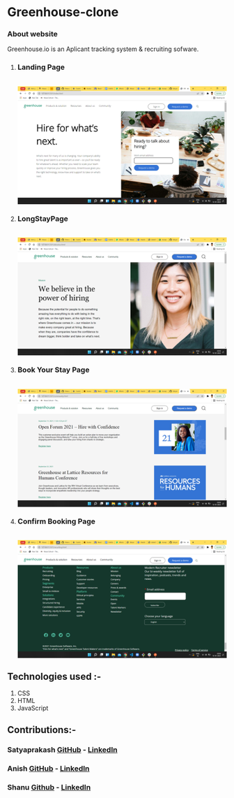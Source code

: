 # Greenhouse-clone

<h3>About website</h3>
Greenhouse.io is an Aplicant tracking system & recruiting sofware.<br>
<p align="center">
<ol >
<li>
 <h3>Landing Page</h3><br>
<img  align="center" src="readmeIMG/Landing_page.png" alt="Landing Page" >
</li>
<li>
<h3>LongStayPage</h3><br>
<img  align="center" src="readmeIMG/Aboutus.png" alt="Aboutus Page" >
</li>
<li>
<h3>Book Your Stay Page</h3><br>
<img  align="center" src="readmeIMG/cards.png" alt="Community Page" >
</li>
<li>
<h3>Confirm Booking Page</h3><br>
<img  align="center" src="readmeIMG/NavFooter.png" alt="Navbar & Footer" >
</li>
</p>
</ol>

## Technologies used :-
1) CSS
2) HTML
3) JavaScript



## Contributions:-

### Satyaprakash  [GitHub](https://github.com/Satyamall) - [LinkedIn](https://www.linkedin.com/in/satya-prakash-mall-125649216/)

### Anish  [GitHub](https://github.com/skant-2000) - [LinkedIn](https://www.linkedin.com/in/anish-tewari-5a5050215/)

### Shanu [Github](https://github.com/Shanu30) - [LinkedIn](https://www.linkedin.com/in/kumar-shanu-a73636140)

